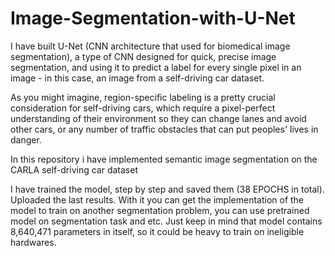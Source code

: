 # Image-Segmentation-with-U-Net


I have built U-Net (CNN architecture that used for biomedical image segmentation), a type of CNN designed for quick, precise image segmentation, and using it to predict a label for every single pixel in an image - in this case, an image from a self-driving car dataset.

As you might imagine, region-specific labeling is a pretty crucial consideration for self-driving cars, which require a pixel-perfect understanding of their environment so they can change lanes and avoid other cars, or any number of traffic obstacles that can put peoples' lives in danger.

In this repository i have implemented semantic image segmentation on the CARLA self-driving car dataset

I have trained the model, step by step and saved them (38 EPOCHS in total). Uploaded the last results. With it you can get the implementation of the model to train on another segmentation problem, you can use pretrained model on segmentation task and etc. Just keep in mind that model contains 8,640,471 parameters in itself, so it could be heavy to train on ineligible hardwares. 

